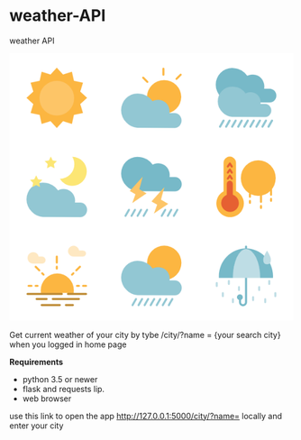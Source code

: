 # weather-API
weather API
<p align="center"><img src="res/1.png"/></p>

Get current weather of your city by tybe /city/?name = {your search city} when you logged in home page

**Requirements**
- python 3.5 or newer
- flask and requests lip.
- web browser

use this link to open the app http://127.0.0.1:5000/city/?name= locally and enter your city
